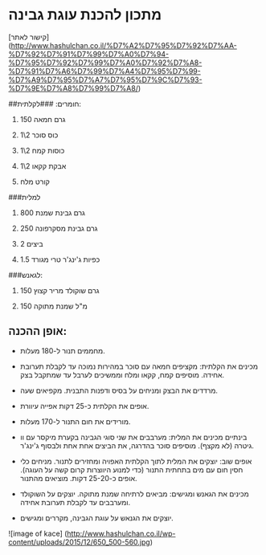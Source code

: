 # מתכון להכנת עוגת גבינה
[קישור לאתר] (http://www.hashulchan.co.il/%D7%A2%D7%95%D7%92%D7%AA-%D7%92%D7%91%D7%99%D7%A0%D7%94-%D7%95%D7%92%D7%99%D7%A0%D7%92%D7%A8-%D7%91%D7%A6%D7%99%D7%A4%D7%95%D7%99-%D7%A9%D7%95%D7%A7%D7%95%D7%9C%D7%93-%D7%9E%D7%A8%D7%99%D7%A8/)

##חומרים:
###לקלתית:

1. 150 גרם חמאה

2. 1\2 כוס סוכר

3. 1\2 כוסות קמח

4. 1\2 אבקת קקאו

5. קורט מלח

###למלית

1. 800 גרם גבינת שמנת

2. 250 גרם גבינת מסקרפונה

3. 2 ביצים

4. 1.5 כפיות ג'ינג'ר טרי מגורד 

###לגאנש:

1. 150 גרם שוקולד מריר קצוץ

2. 150 מ"ל שמנת מתוקה


## אופן ההכנה:

- מחממים תנור ל-180 מעלות.

- מכינים את הקלתית: מקציפים חמאה עם סוכר במהירות נמוכה עד לקבלת תערובת אחידה. מוסיפים קמח, קקאו ומלח וממשיכים לערבל עד שמתקבל בצק.

- מרדדים את הבצק ומניחים על בסיס ודפנות התבנית. מקפיאים שעה.

- אופים את הקלתית כ-25 דקות אפייה עיוורת.

- מורידים את חום התנור ל-170 מעלות.

- בינתיים מכינים את המלית: מערבבים את שני סוגי הגבינה בקערת מיקסר עם וו גיטרה (לא מקצף). מוסיפים סוכר בהדרגה, את הביצים אחת אחת ולבסוף ג'ינג'ר.

- אופים שוב: יוצקים את המלית לתוך הקלתית האפויה ומחזירים לתנור. מניחים כלי חסין חום עם מים בתחתית התנור (כדי למנוע היווצרות קרום קשה על העוגה). אופים כ-25-20 דקות. מוציאים מהתנור.

- מכינים את הגאנש ומגישים: מביאים לרתיחה שמנת מתוקה. יוצקים על השוקולד ומערבבים עד לקבלת תערובת אחידה.

- יוצקים את הגנאש על עוגת הגבינה, מקררים ומגישים.

![image of kace] (http://www.hashulchan.co.il/wp-content/uploads/2015/12/650_500-560.jpg)
